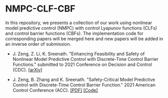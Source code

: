 # NMPC-CLF-CBF

In this repository, we presents a collection of our work using nonlinear model predictive control (NMPC) with control Lyapunov functions (CLFs) and control barrier functions (CBFs).
The implementation code for corresponding papers will be merged here and new papers will be added in an inverse order of submission.

* J. Zeng, Z. Li, K. Sreenath. "Enhancing Feasibility and Safety of Nonlinear Model Predictive Control with Discrete-Time Control Barrier Functions." submitted to 2021 Conference on Decision and Control (CDC). [[arXiv]](https://arxiv.org/abs/2105.10596)

* J. Zeng, B. Zhang and K. Sreenath. "Safety-Critical Model Predictive Control with Discrete-Time Control Barrier Function." 2021 American Control Conference (ACC). [[PDF]](https://arxiv.org/pdf/2007.11718.pdf) [[Code]](https://github.com/HybridRobotics/MPC-CBF)